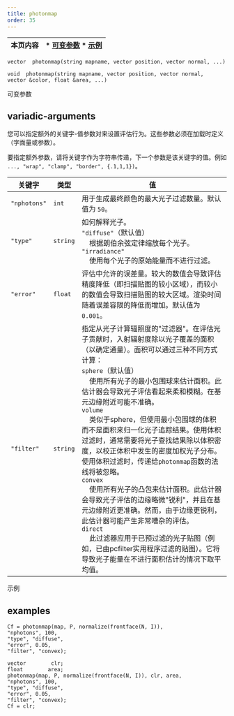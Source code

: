 ```yaml
---
title: photonmap
order: 35
---
```


| 本页内容 | * [可变参数](#variadic-arguments) * [示例](#examples) |
| --- | --- |

`vector  photonmap(string mapname, vector position, vector normal, ...)`

`void  photonmap(string mapname, vector position, vector normal, vector &color, float &area, ...)`

可变参数

## variadic-arguments

您可以指定额外的关键字-值参数对来设置评估行为。这些参数必须在加载时定义（字面量或参数）。

要指定额外参数，请将关键字作为字符串传递，下一个参数是该关键字的值。例如 `..., "wrap", "clamp", "border", {.1,1,1})`。

| 关键字 | 类型 | 值 |
| --- | --- | --- |
| `"nphotons"` | `int` | 用于生成最终颜色的最大光子过滤数量。默认值为 `50`。 |
| `"type"` | `string` | 如何解释光子。<br>`"diffuse"`（默认值）<br>    根据朗伯余弦定律缩放每个光子。<br>`"irradiance"`<br>    使用每个光子的原始能量而不进行过滤。 |
| `"error"` | `float` | 评估中允许的误差量。较大的数值会导致评估精度降低（即扫描贴图的较小区域），而较小的数值会导致扫描贴图的较大区域。渲染时间随着误差容限的降低而增加。默认值为 `0.001`。 |
| `"filter"` | `string` | 指定从光子计算辐照度的"过滤器"。在评估光子贡献时，入射辐射度除以光子覆盖的面积（以确定通量）。面积可以通过三种不同方式计算：<br>`sphere`（默认值）<br>    使用所有光子的最小包围球来估计面积。此估计器会导致光子评估看起来柔和模糊。在基元边缘附近可能不准确。<br>`volume`<br>    类似于sphere，但使用最小包围球的体积而不是面积来归一化光子追踪结果。使用体积过滤时，通常需要将光子查找结果除以体积密度，以校正体积中发生的密度加权光子分布。使用体积过滤时，传递给`photonmap`函数的法线将被忽略。<br>`convex`<br>    使用所有光子的凸包来估计面积。此估计器会导致光子评估的边缘略微"锐利"，并且在基元边缘附近更准确。然而，由于边缘更锐利，此估计器可能产生非常嘈杂的评估。<br>`direct`<br>    此过滤器应用于已预过滤的光子贴图（例如，已由pcfilter实用程序过滤的贴图）。它将导致光子能量在不进行面积估计的情况下取平均值。 |

示例

## examples

```vex
Cf = photonmap(map, P, normalize(frontface(N, I)),
"nphotons", 100,
"type", "diffuse",
"error", 0.05,
"filter", "convex);

```

```vex
vector        clr;
float        area;
photonmap(map, P, normalize(frontface(N, I)), clr, area,
"nphotons", 100,
"type", "diffuse",
"error", 0.05,
"filter", "convex);
Cf = clr;

```
